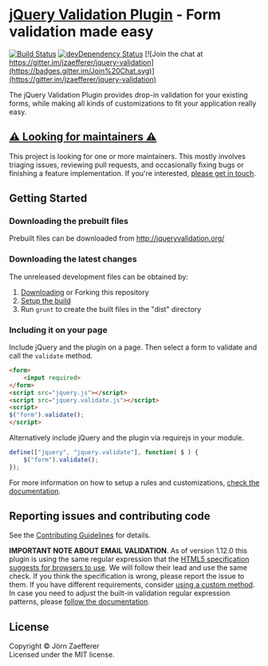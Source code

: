 [jQuery Validation Plugin](http://jqueryvalidation.org/) - Form validation made easy
================================

[![Build Status](https://secure.travis-ci.org/jzaefferer/jquery-validation.svg)](http://travis-ci.org/jzaefferer/jquery-validation)
[![devDependency Status](https://david-dm.org/jzaefferer/jquery-validation/dev-status.svg?theme=shields.io)](https://david-dm.org/jzaefferer/jquery-validation#info=devDependencies)
[![Join the chat at https://gitter.im/jzaefferer/jquery-validation](https://badges.gitter.im/Join%20Chat.svg)](https://gitter.im/jzaefferer/jquery-validation)

The jQuery Validation Plugin provides drop-in validation for your existing forms, while making all kinds of customizations to fit your application really easy.

## [⚠️ Looking for maintainers ⚠️](https://github.com/jzaefferer/jquery-validation/issues/1569)

This project is looking for one or more maintainers. This mostly involves triaging issues, reviewing pull requests, and occasionally fixing bugs or finishing a feature implementation. If you're interested, [please get in touch](https://github.com/jzaefferer/jquery-validation/issues/1569).


## Getting Started

### Downloading the prebuilt files

Prebuilt files can be downloaded from http://jqueryvalidation.org/

### Downloading the latest changes

The unreleased development files can be obtained by:

 1. [Downloading](https://github.com/jzaefferer/jquery-validation/archive/master.zip) or Forking this repository
 2. [Setup the build](CONTRIBUTING.md#build-setup)
 3. Run `grunt` to create the built files in the "dist" directory

### Including it on your page

Include jQuery and the plugin on a page. Then select a form to validate and call the `validate` method.

```html
<form>
	<input required>
</form>
<script src="jquery.js"></script>
<script src="jquery.validate.js"></script>
<script>
$("form").validate();
</script>
```

Alternatively include jQuery and the plugin via requirejs in your module.

```js
define(["jquery", "jquery.validate"], function( $ ) {
	$("form").validate();
});
```

For more information on how to setup a rules and customizations, [check the documentation](http://jqueryvalidation.org/documentation/).

## Reporting issues and contributing code

See the [Contributing Guidelines](CONTRIBUTING.md) for details.

**IMPORTANT NOTE ABOUT EMAIL VALIDATION**. As of version 1.12.0 this plugin is using the same regular expression that the [HTML5 specification suggests for browsers to use](https://html.spec.whatwg.org/multipage/forms.html#valid-e-mail-address). We will follow their lead and use the same check. If you think the specification is wrong, please report the issue to them. If you have different requirements, consider [using a custom method](http://jqueryvalidation.org/jQuery.validator.addMethod/).
In case you need to adjust the built-in validation regular expression patterns, please [follow the documentation](http://jqueryvalidation.org/jQuery.validator.methods/).

## License
Copyright &copy; Jörn Zaefferer<br>
Licensed under the MIT license.
